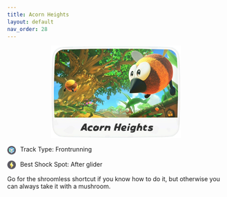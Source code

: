 ```yaml
---
title: Acorn Heights
layout: default
nav_order: 28
---
```


<p align="center">
  <img src="/assets/images/icon-acorn-heights.png" alt="Acorn Heights" width="300"/>
</p>

<p>
  <img src="/assets/images/item-box.png" alt="Item Box" width="20" height="20" style="vertical-align:middle; margin-right:6px;" />
  Track Type: Frontrunning
</p>

<p>
  <img src="/assets/images/shock.png" alt="Shock" width="20" height="20" style="vertical-align:middle; margin-right:6px;" />
  Best Shock Spot: After glider
</p>

Go for the shroomless shortcut if you know how to do it, but otherwise you can always take it with a mushroom.

<span style="display:none">AH, Acorn Heights</span>

